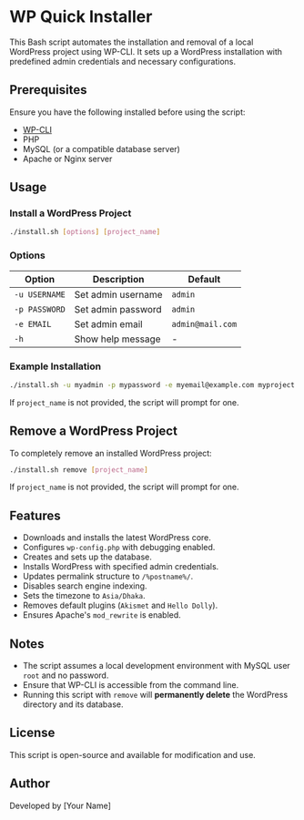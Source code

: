 # WP Quick Installer
This Bash script automates the installation and removal of a local WordPress project using WP-CLI. It sets up a WordPress installation with predefined admin credentials and necessary configurations.

## Prerequisites
Ensure you have the following installed before using the script:
- [WP-CLI](https://wp-cli.org/)
- PHP
- MySQL (or a compatible database server)
- Apache or Nginx server

## Usage

### Install a WordPress Project
```sh
./install.sh [options] [project_name]
```

### Options
| Option | Description | Default |
|--------|-------------|---------|
| `-u USERNAME` | Set admin username | `admin` |
| `-p PASSWORD` | Set admin password | `admin` |
| `-e EMAIL` | Set admin email | `admin@mail.com` |
| `-h` | Show help message | - |

### Example Installation
```sh
./install.sh -u myadmin -p mypassword -e myemail@example.com myproject
```
If `project_name` is not provided, the script will prompt for one.

## Remove a WordPress Project
To completely remove an installed WordPress project:
```sh
./install.sh remove [project_name]
```
If `project_name` is not provided, the script will prompt for one.

## Features
- Downloads and installs the latest WordPress core.
- Configures `wp-config.php` with debugging enabled.
- Creates and sets up the database.
- Installs WordPress with specified admin credentials.
- Updates permalink structure to `/%postname%/`.
- Disables search engine indexing.
- Sets the timezone to `Asia/Dhaka`.
- Removes default plugins (`Akismet` and `Hello Dolly`).
- Ensures Apache's `mod_rewrite` is enabled.

## Notes
- The script assumes a local development environment with MySQL user `root` and no password.
- Ensure that WP-CLI is accessible from the command line.
- Running this script with `remove` will **permanently delete** the WordPress directory and its database.

## License
This script is open-source and available for modification and use.

## Author
Developed by [Your Name]

